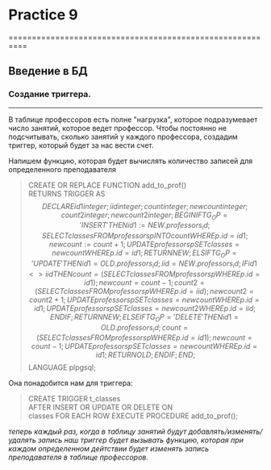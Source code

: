 # Practice 9
==========================================================

## Введение в БД

### Создание триггера.
------------------

В таблице профессоров есть полне "нагрузка", которое подразумевает число занятий,
которое ведет профессор. Чтобы постоянно не подсчитывать, сколько занятий у каждого
профессора, создадим триггер, который будет за нас вести счет.

Напишем функцию, которая будет вычислять количество записей для определенного преподавателя
> CREATE OR REPLACE FUNCTION add_to_prof()  
  RETURNS TRIGGER AS $$  
  DECLARE  
  id1 integer;  
  iid integer;  
  count integer;  
  newcount integer;  
  count2 integer;  
  newcount2 integer;  
  BEGIN  
  IF TG_OP = 'INSERT' THEN  
   id1 := NEW.professors_id;  
     SELECT classes  
     FROM professors p INTO count  
     WHERE p.id = id1;  
   newcount := count + 1;  
     UPDATE professors p  
     SET classes = newcount  
     WHERE p.id = id1;  
   RETURN NEW;  
ELSIF TG_OP = 'UPDATE'  
 THEN  
 id1 = OLD.professors_id;  
 iid = NEW.professors_id;  
 IF id1 <> iid THEN  
  count = (SELECT classes FROM  
          professors p  
          WHERE p.id = id1);  
  newcount = count - 1;  
count2 = (SELECT classes  
         FROM professors p  
         WHERE p.id = iid);  
newcount2 = count2 + 1;  
UPDATE professors p   
SET classes = newcount WHERE p.id = id1;  
UPDATE professors p   
SET classes = newcount2 WHERE p.id = iid;   
END IF;  
RETURN NEW;  
ELSEIF TG_OP='DELETE' THEN   
id1 = OLD.professors_id;  
count = (SELECT classes  
FROM professors p WHERE p.id = id1);  
newcount = count - 1;  
UPDATE professors p  
SET classes = newcount  
WHERE p.id = id1;  
RETURN OLD;  
END IF;  
END;  
 $$ LANGUAGE plpgsql;   

 Она понадобится нам для триггера:  
> CREATE TRIGGER t_classes   
  AFTER INSERT OR UPDATE OR DELETE ON  
  classes FOR EACH ROW EXECUTE PROCEDURE add_to_prof();  
 
<i> теперь каждый раз, когда в таблицу занятий будут добавлять/изменять/удалять запись
наш триггер будет вызывать функцию, которая при каждом определенном дейтствии будет изменять
запись преподавателя в таблице профессоров.</i>